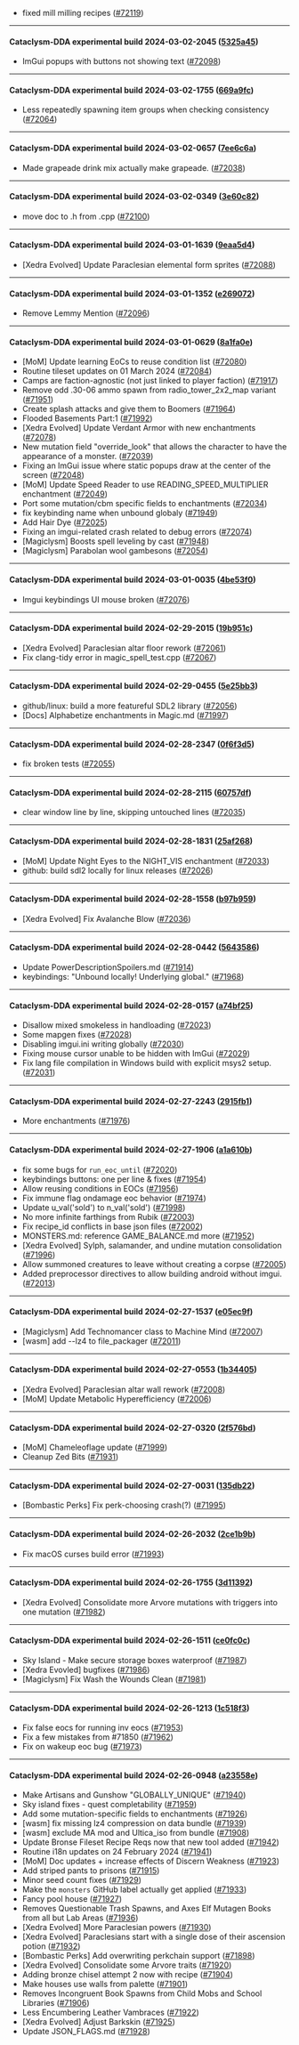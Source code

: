 * fixed mill milling recipes ([#72119](https://github.com/CleverRaven/Cataclysm-DDA/pull/72119))

---

#### Cataclysm-DDA experimental build 2024-03-02-2045 ([5325a45](https://github.com/CleverRaven/Cataclysm-DDA/releases/tag/cdda-experimental-2024-03-02-2045))

* ImGui popups with buttons not showing text ([#72098](https://github.com/CleverRaven/Cataclysm-DDA/pull/72098))

---

#### Cataclysm-DDA experimental build 2024-03-02-1755 ([669a9fc](https://github.com/CleverRaven/Cataclysm-DDA/releases/tag/cdda-experimental-2024-03-02-1755))

* Less repeatedly spawning item groups when checking consistency ([#72064](https://github.com/CleverRaven/Cataclysm-DDA/pull/72064))

---

#### Cataclysm-DDA experimental build 2024-03-02-0657 ([7ee6c6a](https://github.com/CleverRaven/Cataclysm-DDA/releases/tag/cdda-experimental-2024-03-02-0657))

* Made grapeade drink mix actually make grapeade. ([#72038](https://github.com/CleverRaven/Cataclysm-DDA/pull/72038))

---

#### Cataclysm-DDA experimental build 2024-03-02-0349 ([3e60c82](https://github.com/CleverRaven/Cataclysm-DDA/releases/tag/cdda-experimental-2024-03-02-0349))

* move doc to .h from .cpp ([#72100](https://github.com/CleverRaven/Cataclysm-DDA/pull/72100))

---

#### Cataclysm-DDA experimental build 2024-03-01-1639 ([9eaa5d4](https://github.com/CleverRaven/Cataclysm-DDA/releases/tag/cdda-experimental-2024-03-01-1639))

* [Xedra Evolved] Update Paraclesian elemental form sprites ([#72088](https://github.com/CleverRaven/Cataclysm-DDA/pull/72088))

---

#### Cataclysm-DDA experimental build 2024-03-01-1352 ([e269072](https://github.com/CleverRaven/Cataclysm-DDA/releases/tag/cdda-experimental-2024-03-01-1352))

* Remove Lemmy Mention ([#72096](https://github.com/CleverRaven/Cataclysm-DDA/pull/72096))

---

#### Cataclysm-DDA experimental build 2024-03-01-0629 ([8a1fa0e](https://github.com/CleverRaven/Cataclysm-DDA/releases/tag/cdda-experimental-2024-03-01-0629))

* [MoM] Update learning EoCs to reuse condition list ([#72080](https://github.com/CleverRaven/Cataclysm-DDA/pull/72080))
* Routine tileset updates on 01 March 2024 ([#72084](https://github.com/CleverRaven/Cataclysm-DDA/pull/72084))
* Camps are faction-agnostic (not just linked to player faction) ([#71917](https://github.com/CleverRaven/Cataclysm-DDA/pull/71917))
* Remove odd .30-06 ammo spawn from radio_tower_2x2_map variant ([#71951](https://github.com/CleverRaven/Cataclysm-DDA/pull/71951))
* Create splash attacks and give them to Boomers ([#71964](https://github.com/CleverRaven/Cataclysm-DDA/pull/71964))
* Flooded Basements Part:1 ([#71992](https://github.com/CleverRaven/Cataclysm-DDA/pull/71992))
* [Xedra Evolved] Update Verdant Armor with new enchantments ([#72078](https://github.com/CleverRaven/Cataclysm-DDA/pull/72078))
* New mutation field "override_look" that allows the character to have the appearance of a monster. ([#72039](https://github.com/CleverRaven/Cataclysm-DDA/pull/72039))
* Fixing an ImGui issue where static popups draw at the center of the screen ([#72048](https://github.com/CleverRaven/Cataclysm-DDA/pull/72048))
* [MoM] Update Speed Reader to use READING_SPEED_MULTIPLIER enchantment ([#72049](https://github.com/CleverRaven/Cataclysm-DDA/pull/72049))
* Port some mutation/cbm specific fields to enchantments ([#72034](https://github.com/CleverRaven/Cataclysm-DDA/pull/72034))
* fix keybinding name when unbound globaly ([#71949](https://github.com/CleverRaven/Cataclysm-DDA/pull/71949))
* Add Hair Dye ([#72025](https://github.com/CleverRaven/Cataclysm-DDA/pull/72025))
* Fixing an imgui-related crash related to debug errors ([#72074](https://github.com/CleverRaven/Cataclysm-DDA/pull/72074))
* [Magiclysm] Boosts spell leveling by cast ([#71948](https://github.com/CleverRaven/Cataclysm-DDA/pull/71948))
* [Magiclysm] Parabolan wool gambesons ([#72054](https://github.com/CleverRaven/Cataclysm-DDA/pull/72054))

---

#### Cataclysm-DDA experimental build 2024-03-01-0035 ([4be53f0](https://github.com/CleverRaven/Cataclysm-DDA/releases/tag/cdda-experimental-2024-03-01-0035))

* Imgui keybindings UI mouse broken ([#72076](https://github.com/CleverRaven/Cataclysm-DDA/pull/72076))

---

#### Cataclysm-DDA experimental build 2024-02-29-2015 ([19b951c](https://github.com/CleverRaven/Cataclysm-DDA/releases/tag/cdda-experimental-2024-02-29-2015))

* [Xedra Evolved] Paraclesian altar floor rework  ([#72061](https://github.com/CleverRaven/Cataclysm-DDA/pull/72061))
* Fix clang-tidy error in magic_spell_test.cpp ([#72067](https://github.com/CleverRaven/Cataclysm-DDA/pull/72067))

---

#### Cataclysm-DDA experimental build 2024-02-29-0455 ([5e25bb3](https://github.com/CleverRaven/Cataclysm-DDA/releases/tag/cdda-experimental-2024-02-29-0455))

* github/linux: build a more featureful SDL2 library ([#72056](https://github.com/CleverRaven/Cataclysm-DDA/pull/72056))
* [Docs] Alphabetize enchantments in Magic.md ([#71997](https://github.com/CleverRaven/Cataclysm-DDA/pull/71997))

---

#### Cataclysm-DDA experimental build 2024-02-28-2347 ([0f6f3d5](https://github.com/CleverRaven/Cataclysm-DDA/releases/tag/cdda-experimental-2024-02-28-2347))

* fix broken tests ([#72055](https://github.com/CleverRaven/Cataclysm-DDA/pull/72055))

---

#### Cataclysm-DDA experimental build 2024-02-28-2115 ([60757df](https://github.com/CleverRaven/Cataclysm-DDA/releases/tag/cdda-experimental-2024-02-28-2115))

* clear window line by line, skipping untouched lines ([#72035](https://github.com/CleverRaven/Cataclysm-DDA/pull/72035))

---

#### Cataclysm-DDA experimental build 2024-02-28-1831 ([25af268](https://github.com/CleverRaven/Cataclysm-DDA/releases/tag/cdda-experimental-2024-02-28-1831))

* [MoM] Update Night Eyes to the NIGHT_VIS enchantment ([#72033](https://github.com/CleverRaven/Cataclysm-DDA/pull/72033))
* github: build sdl2 locally for linux releases ([#72026](https://github.com/CleverRaven/Cataclysm-DDA/pull/72026))

---

#### Cataclysm-DDA experimental build 2024-02-28-1558 ([b97b959](https://github.com/CleverRaven/Cataclysm-DDA/releases/tag/cdda-experimental-2024-02-28-1558))

* [Xedra Evolved] Fix Avalanche Blow ([#72036](https://github.com/CleverRaven/Cataclysm-DDA/pull/72036))

---

#### Cataclysm-DDA experimental build 2024-02-28-0442 ([5643586](https://github.com/CleverRaven/Cataclysm-DDA/releases/tag/cdda-experimental-2024-02-28-0442))

* Update PowerDescriptionSpoilers.md ([#71914](https://github.com/CleverRaven/Cataclysm-DDA/pull/71914))
* keybindings: "Unbound locally!  Underlying global." ([#71968](https://github.com/CleverRaven/Cataclysm-DDA/pull/71968))

---

#### Cataclysm-DDA experimental build 2024-02-28-0157 ([a74bf25](https://github.com/CleverRaven/Cataclysm-DDA/releases/tag/cdda-experimental-2024-02-28-0157))

* Disallow mixed smokeless in handloading ([#72023](https://github.com/CleverRaven/Cataclysm-DDA/pull/72023))
* Some mapgen fixes ([#72028](https://github.com/CleverRaven/Cataclysm-DDA/pull/72028))
* Disabling imgui.ini writing globally ([#72030](https://github.com/CleverRaven/Cataclysm-DDA/pull/72030))
* Fixing mouse cursor unable to be hidden with ImGui ([#72029](https://github.com/CleverRaven/Cataclysm-DDA/pull/72029))
* Fix lang file compilation in Windows build with explicit msys2 setup. ([#72031](https://github.com/CleverRaven/Cataclysm-DDA/pull/72031))

---

#### Cataclysm-DDA experimental build 2024-02-27-2243 ([2915fb1](https://github.com/CleverRaven/Cataclysm-DDA/releases/tag/cdda-experimental-2024-02-27-2243))

* More enchantments ([#71976](https://github.com/CleverRaven/Cataclysm-DDA/pull/71976))

---

#### Cataclysm-DDA experimental build 2024-02-27-1906 ([a1a610b](https://github.com/CleverRaven/Cataclysm-DDA/releases/tag/cdda-experimental-2024-02-27-1906))

* fix some bugs for `run_eoc_until` ([#72020](https://github.com/CleverRaven/Cataclysm-DDA/pull/72020))
* keybindings buttons: one per line & fixes ([#71954](https://github.com/CleverRaven/Cataclysm-DDA/pull/71954))
* Allow reusing conditions in EOCs ([#71956](https://github.com/CleverRaven/Cataclysm-DDA/pull/71956))
* Fix immune flag ondamage eoc behavior ([#71974](https://github.com/CleverRaven/Cataclysm-DDA/pull/71974))
* Update u_val('sold') to n_val('sold') ([#71998](https://github.com/CleverRaven/Cataclysm-DDA/pull/71998))
* No more infinite farthings from Rubik ([#72003](https://github.com/CleverRaven/Cataclysm-DDA/pull/72003))
* Fix recipe_id conflicts in base json files ([#72002](https://github.com/CleverRaven/Cataclysm-DDA/pull/72002))
* MONSTERS.md: reference GAME_BALANCE.md more ([#71952](https://github.com/CleverRaven/Cataclysm-DDA/pull/71952))
* [Xedra Evolved] Sylph, salamander, and undine mutation consolidation ([#71996](https://github.com/CleverRaven/Cataclysm-DDA/pull/71996))
* Allow summoned creatures to leave without creating a corpse ([#72005](https://github.com/CleverRaven/Cataclysm-DDA/pull/72005))
* Added preprocessor directives to allow building android without imgui. ([#72013](https://github.com/CleverRaven/Cataclysm-DDA/pull/72013))

---

#### Cataclysm-DDA experimental build 2024-02-27-1537 ([e05ec9f](https://github.com/CleverRaven/Cataclysm-DDA/releases/tag/cdda-experimental-2024-02-27-1537))

* [Magiclysm] Add Technomancer class to Machine Mind ([#72007](https://github.com/CleverRaven/Cataclysm-DDA/pull/72007))
* [wasm] add --lz4 to file_packager ([#72011](https://github.com/CleverRaven/Cataclysm-DDA/pull/72011))

---

#### Cataclysm-DDA experimental build 2024-02-27-0553 ([1b34405](https://github.com/CleverRaven/Cataclysm-DDA/releases/tag/cdda-experimental-2024-02-27-0553))

* [Xedra Evolved] Paraclesian altar wall rework ([#72008](https://github.com/CleverRaven/Cataclysm-DDA/pull/72008))
* [MoM] Update Metabolic Hyperefficiency ([#72006](https://github.com/CleverRaven/Cataclysm-DDA/pull/72006))

---

#### Cataclysm-DDA experimental build 2024-02-27-0320 ([2f576bd](https://github.com/CleverRaven/Cataclysm-DDA/releases/tag/cdda-experimental-2024-02-27-0320))

* [MoM] Chameleoflage update ([#71999](https://github.com/CleverRaven/Cataclysm-DDA/pull/71999))
* Cleanup Zed Bits ([#71931](https://github.com/CleverRaven/Cataclysm-DDA/pull/71931))

---

#### Cataclysm-DDA experimental build 2024-02-27-0031 ([135db22](https://github.com/CleverRaven/Cataclysm-DDA/releases/tag/cdda-experimental-2024-02-27-0031))

* [Bombastic Perks] Fix perk-choosing crash(?) ([#71995](https://github.com/CleverRaven/Cataclysm-DDA/pull/71995))

---

#### Cataclysm-DDA experimental build 2024-02-26-2032 ([2ce1b9b](https://github.com/CleverRaven/Cataclysm-DDA/releases/tag/cdda-experimental-2024-02-26-2032))

* Fix macOS curses build error ([#71993](https://github.com/CleverRaven/Cataclysm-DDA/pull/71993))

---

#### Cataclysm-DDA experimental build 2024-02-26-1755 ([3d11392](https://github.com/CleverRaven/Cataclysm-DDA/releases/tag/cdda-experimental-2024-02-26-1755))

* [Xedra Evolved] Consolidate more Arvore mutations with triggers into one mutation ([#71982](https://github.com/CleverRaven/Cataclysm-DDA/pull/71982))

---

#### Cataclysm-DDA experimental build 2024-02-26-1511 ([ce0fc0c](https://github.com/CleverRaven/Cataclysm-DDA/releases/tag/cdda-experimental-2024-02-26-1511))

* Sky Island - Make secure storage boxes waterproof ([#71987](https://github.com/CleverRaven/Cataclysm-DDA/pull/71987))
* [Xedra Evovled] bugfixes ([#71986](https://github.com/CleverRaven/Cataclysm-DDA/pull/71986))
* [Magiclysm] Fix Wash the Wounds Clean ([#71981](https://github.com/CleverRaven/Cataclysm-DDA/pull/71981))

---

#### Cataclysm-DDA experimental build 2024-02-26-1213 ([1c518f3](https://github.com/CleverRaven/Cataclysm-DDA/releases/tag/cdda-experimental-2024-02-26-1213))

* Fix false eocs for running inv eocs ([#71953](https://github.com/CleverRaven/Cataclysm-DDA/pull/71953))
* Fix a few mistakes from #71850 ([#71962](https://github.com/CleverRaven/Cataclysm-DDA/pull/71962))
* Fix on wakeup eoc bug ([#71973](https://github.com/CleverRaven/Cataclysm-DDA/pull/71973))

---

#### Cataclysm-DDA experimental build 2024-02-26-0948 ([a23558e](https://github.com/CleverRaven/Cataclysm-DDA/releases/tag/cdda-experimental-2024-02-26-0948))

* Make Artisans and Gunshow "GLOBALLY_UNIQUE" ([#71940](https://github.com/CleverRaven/Cataclysm-DDA/pull/71940))
* Sky island fixes - quest completability ([#71959](https://github.com/CleverRaven/Cataclysm-DDA/pull/71959))
* Add some mutation-specific fields to enchantments ([#71926](https://github.com/CleverRaven/Cataclysm-DDA/pull/71926))
* [wasm] fix missing lz4 compression on data bundle ([#71939](https://github.com/CleverRaven/Cataclysm-DDA/pull/71939))
* [wasm] exclude MA mod and Ultica_iso from bundle ([#71908](https://github.com/CleverRaven/Cataclysm-DDA/pull/71908))
* Update Bronse Fileset Recipe Reqs now that new tool added ([#71942](https://github.com/CleverRaven/Cataclysm-DDA/pull/71942))
* Routine i18n updates on 24 February 2024 ([#71941](https://github.com/CleverRaven/Cataclysm-DDA/pull/71941))
* [MoM] Doc updates + increase effects of Discern Weakness ([#71923](https://github.com/CleverRaven/Cataclysm-DDA/pull/71923))
* Add striped pants to prisons ([#71915](https://github.com/CleverRaven/Cataclysm-DDA/pull/71915))
* Minor seed count fixes ([#71929](https://github.com/CleverRaven/Cataclysm-DDA/pull/71929))
* Make the ``monsters`` GitHub label actually get applied ([#71933](https://github.com/CleverRaven/Cataclysm-DDA/pull/71933))
* Fancy pool house ([#71927](https://github.com/CleverRaven/Cataclysm-DDA/pull/71927))
* Removes Questionable Trash Spawns, and Axes Elf Mutagen Books from all but Lab Areas ([#71936](https://github.com/CleverRaven/Cataclysm-DDA/pull/71936))
* [Xedra Evolved] More Paraclesian powers ([#71930](https://github.com/CleverRaven/Cataclysm-DDA/pull/71930))
* [Xedra Evolved] Paraclesians start with a single dose of their ascension potion ([#71932](https://github.com/CleverRaven/Cataclysm-DDA/pull/71932))
* [Bombastic Perks] Add overwriting perkchain support ([#71898](https://github.com/CleverRaven/Cataclysm-DDA/pull/71898))
* [Xedra Evolved] Consolidate some Arvore traits ([#71920](https://github.com/CleverRaven/Cataclysm-DDA/pull/71920))
* Adding bronze chisel attempt 2 now with recipe ([#71904](https://github.com/CleverRaven/Cataclysm-DDA/pull/71904))
* Make houses use walls from palette ([#71901](https://github.com/CleverRaven/Cataclysm-DDA/pull/71901))
* Removes Incongruent Book Spawns from Child Mobs and School Libraries ([#71906](https://github.com/CleverRaven/Cataclysm-DDA/pull/71906))
* Less Encumbering Leather Vambraces ([#71922](https://github.com/CleverRaven/Cataclysm-DDA/pull/71922))
* [Xedra Evolved] Adjust Barkskin ([#71925](https://github.com/CleverRaven/Cataclysm-DDA/pull/71925))
* Update JSON_FLAGS.md ([#71928](https://github.com/CleverRaven/Cataclysm-DDA/pull/71928))
